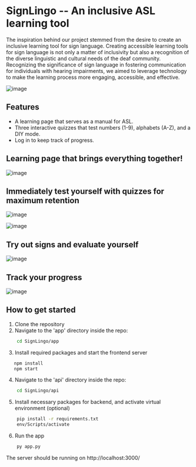 # SignLingo -- An inclusive ASL learning tool

The inspiration behind our project stemmed from the desire to create an inclusive learning tool for sign language. Creating accessible learning tools for sign language is not only a matter of inclusivity but also a recognition of the diverse linguistic and cultural needs of the deaf community. Recognizing the significance of sign language in fostering communication for individuals with hearing impairments, we aimed to leverage technology to make the learning process more engaging, accessible, and effective.

![image](https://github.com/abrarfuad27/SignLingo/assets/116526066/f127f719-e0f1-4d91-805c-7b7f77e8b9c8)

## Features
- A learning page that serves as a manual for ASL.
- Three interactive quizzes that test numbers (1-9), alphabets (A-Z), and a DIY mode.
- Log in to keep track of progress.

## Learning page that brings everything together!

![image](https://github.com/abrarfuad27/SignLingo/assets/116526066/82f58117-7a2e-40a7-9cd1-311531206e17)


## Immediately test yourself with quizzes for maximum retention

![image](https://github.com/abrarfuad27/SignLingo/assets/116526066/f38ccd6a-b075-4ba0-8678-e33f20322db3)

![image](https://github.com/abrarfuad27/SignLingo/assets/116526066/c55bc10f-103a-452d-bc94-5dbda3825a9a)


## Try out signs and evaluate yourself

![image](https://github.com/abrarfuad27/SignLingo/assets/116526066/a447eefa-4690-4997-8329-02c175dc2188)


## Track your progress

![image](https://github.com/abrarfuad27/SignLingo/assets/116526066/10fc2cb7-a825-41ea-b467-4c2a42c5ae1d)


## How to get started

1. Clone the repository
2. Navigate to the 'app' directory inside the repo:
```bash
    cd SignLingo/app
```
3. Install required packages and start the frontend server
```bash
   npm install
   npm start
```

4. Navigate to the 'api' directory inside the repo:
```bash
    cd SignLingo/api
```

5. Install necessary packages for backend, and activate virtual environment (optional)
```bash
    pip install -r requirements.txt
    env/Scripts/activate
```

6. Run the app
```bash
    py app.py
```

The server should be running on http://localhost:3000/



